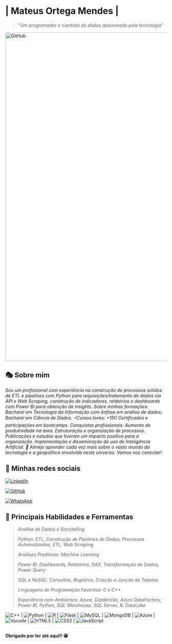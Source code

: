 
# | Mateus Ortega Mendes | 
> "*Um programador e cientista de dados apaixonado pela tecnologia*"

<img width="1536" height="1024" alt="GitHub" src="https://github.com/user-attachments/assets/d7929de6-f417-4990-bfd2-747c6269e773" />


## 🎭 Sobre mim
*Sou um profissional com experiência na construção de processos sólidos de ETL e pipelines com Python para requisições/tratamento de dados via API e Web Scraping, construção de indicadores, relatórios e dashboards com Power BI para obtenção de insights.* 
*Sobre minhas formações: Bacharel em Tecnologia da Informação com ênfase em análise de dados; Bacharel em Ciência de Dados.*
*⚡Cursos livres: +150 Certificados e participações em bootcamps.*
*Conquistas profissionais: Aumento de produtividade na área. Estruturação e organização de processos. Publicações e estudos que tiveram um impacto positivo para a organização. Implementação e disseminação do uso de Inteligência Artificial.*
*🌱 Almejo aprender cada vez mais sobre o vasto mundo da tecnologia e a geopolítica envolvida neste universo.*
*Vamos nos conectar!*

## 🫧 Minhas redes sociais
[![LinkedIn](https://img.shields.io/badge/LinkedIn-black?style=for-the-badge&logo=linkedin&logoColor=gold)](https://www.linkedin.com/in/mateus-10001/)

[![GitHub](https://img.shields.io/badge/GitHub-black?style=for-the-badge&logo=github&logoColor=gold)](https://github.com/MaOtg)

[![WhatsApp](https://img.shields.io/badge/WhatsApp-black?style=for-the-badge&logo=whatsapp&logoColor=gold)](https://wa.me/+5561996855744)

## 🫧 Principais Habilidades e Ferramentas
> *Análise de Dados e Storytelling*
> 
> *Python: ETL, Construção de Pipelines de Dados, Processos Automatizados, ETL, Web Scraping*
> 
> *Análises Preditivas: Machine Learning*
> 
> *Power BI: Dashboards, Relatórios, DAX, Transformação de Dados, Power Query*
> 
> *SQL e NoSQL: Consultas, Registros, Criação e Junção de Tabelas*
> 
> *Linguagens de Programação Favoritas: C e C++*
> 
> *Experiência com Ambientes: Azure, Databricks, Azure DataFactory, Power BI, Python, SQL Warehouse, SQL Server, R, DataLake*

![C++](https://img.shields.io/badge/C%2B%2B-00599C?style=for-the-badge&logo=c%2B%2B&logoColor=white) |
![Python](https://img.shields.io/badge/python-3670A0?style=for-the-badge&logo=python&logoColor=ffdd54) |
![R](https://img.shields.io/badge/R-276DC3?style=for-the-badge&logo=r&logoColor=white) |
![Flask](https://img.shields.io/badge/flask-%23000.svg?style=for-the-badge&logo=flask&logoColor=white) |
![MySQL](https://img.shields.io/badge/MySQL-00000F?style=for-the-badge&logo=mysql&logoColor=white) |
![MongoDB](https://img.shields.io/badge/MongoDB-%234ea94b.svg?style=for-the-badge&logo=mongodb&logoColor=white) |
![Azure](https://img.shields.io/badge/Azure-blue?style=for-the-badge&logo=microsoft%20azure&logoColor=blue&labelColor=FFFFFF&link=https%3A%2F%2Fimages.app.goo.gl%2FK7PN1jYJd57x4q7A8) |
![Vscode](https://img.shields.io/badge/Vscode-007ACC?style=for-the-badge&logo=visual-studio-code&logoColor=white) |
![HTML5](https://img.shields.io/badge/HTML5-E34F26?style=for-the-badge&logo=html5&logoColor=white) |
![CSS3](https://img.shields.io/badge/CSS3-1572B6?style=for-the-badge&logo=css3&logoColor=white) |
![JavaScript](https://img.shields.io/badge/JavaScript-F7DF1E?style=for-the-badge&logo=javascript&logoColor=black)

## 

**Obrigado por ler até aqui!! 😁**

<!--
**MaOtg/MaOtg** is a ✨ _special_ ✨ repository because its `README.md` (this file) appears on your GitHub profile.

Here are some ideas to get you started:

- 🔭 I’m currently working on ...
- 🌱 I’m currently learning ...
- 👯 I’m looking to collaborate on ...
- 🤔 I’m looking for help with ...
- 💬 Ask me about ...
- 📫 How to reach me: ...
- 😄 Pronouns: ...
- ⚡ Fun fact: ...
-->
